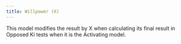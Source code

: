 ```yaml
---
title: Willpower (X)
---
```

This model modifies the result by X when calculating its final result in Opposed Ki tests when it is the Activating model.